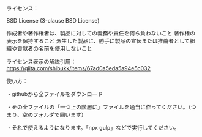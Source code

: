 ライセンス：

BSD License (3-clause BSD License)

作成者や著作権者は、製品に対しての義務や責任を何ら負わないこと
著作権の表示を保持すること
派生した製品に、勝手に製品の宣伝または推薦者として組織や貢献者の名前を使用しないこと


ライセンス表示の解説引用：https://qiita.com/shibukk/items/67ad0a5eda5a94e5c032


使い方：

・githubから全ファイルをダウンロード

・その全ファイルの「一つ上の階層に」ファイルを適当に作ってください。（つまり、空のフォルダで囲います）

・それで使えるようになります。「npx gulp」などで実行してください。
